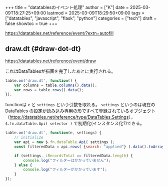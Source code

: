 +++
title = "datatablesのイベント処理"
author = ["K"]
date = 2025-03-09T18:27:25+09:00
lastmod = 2025-03-09T18:29:50+09:00
tags = ["datatables", "javascript", "flask", "python"]
categories = ["tech"]
draft = false
showtoc = true
+++

<https://datatables.net/reference/event/?extn=autofill>


## draw.dt {#draw-dot-dt}

<https://datatables.net/reference/event/draw>

これはDataTablesが描画を完了したあとに実行される。

```javascript
table.on('draw.dt', function() {
    var columns = table.columns().data();
    var rows = table.rows().data();
});
```

functionは `e` と `settings` という引数を取れる。
`settings` というのは現在の DataTables の設定が読み込み専用の形ですべて登録されているオブジェクト（<https://datatables.net/reference/type/DataTables.Settings>）。
`$.fn.dataTable.Api( selector )` で初期化(インスタンス化?)できる。

```js
table.on('draw.dt', function(e, settings) {
    // initialize
    var api = new $.fn.dataTable.Api( settings );
    const filteredData = api.rows( {search: "applied"} ).data().toArray();

    if (settings._iRecordsTotal == filteredData.length) {
        console.log("フィルターはかかっていません");
    } else {
        console.log("フィルターがかかっています");
    }
});
```
